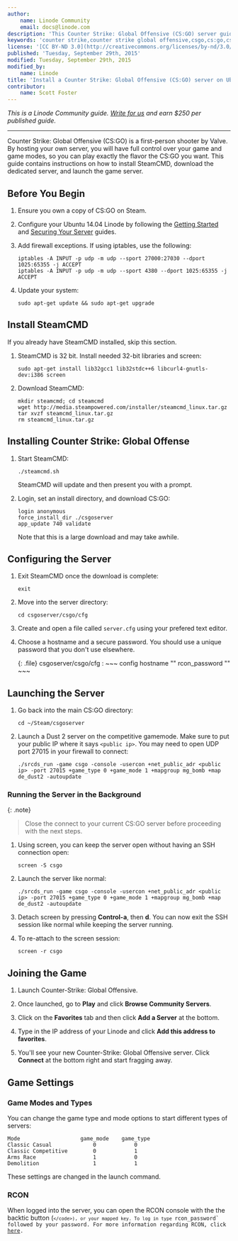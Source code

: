 ```yaml
---
author:
    name: Linode Community
    email: docs@linode.com
description: 'This Counter Strike: Global Offensive (CS:GO) server guide contains instructions on how to install SteamCMD, download the dedicated server, and launch the game server.'
keywords: 'counter strike,counter strike global offensive,csgo,cs:go,csgo server,csgo server hosting, steam servers,game servers,games,ubuntu,ubuntu 14.04,steam,cs,cs:go'
license: '[CC BY-ND 3.0](http://creativecommons.org/licenses/by-nd/3.0/us/)'
published: 'Tuesday, September 29th, 2015'
modified: Tuesday, September 29th, 2015
modified_by:
    name: Linode
title: 'Install a Counter Strike: Global Offensive (CS:GO) server on Ubuntu 14.04'
contributor:
    name: Scott Foster
---
```


*This is a Linode Community guide. [Write for us](/docs/contribute) and earn $250 per published guide.*

<hr>

Counter Strike: Global Offensive (CS:GO) is a first-person shooter by Valve. By hosting your own server, you will have full control over your game and game modes, so you can play exactly the flavor the CS:GO you want. This guide contains instructions on how to install SteamCMD, download the dedicated server, and launch the game server.

## Before You Begin

1.  Ensure you own a copy of CS:GO on Steam.

2.  Configure your Ubuntu 14.04 Linode by following the [Getting Started](/docs/getting-started) and [Securing Your Server](/docs/security/securing-your-server) guides.

3.  Add firewall exceptions. If using iptables, use the following:

        iptables -A INPUT -p udp -m udp --sport 27000:27030 --dport 1025:65355 -j ACCEPT
        iptables -A INPUT -p udp -m udp --sport 4380 --dport 1025:65355 -j ACCEPT
        
4.  Update your system:

        sudo apt-get update && sudo apt-get upgrade

## Install SteamCMD

If you already have SteamCMD installed, skip this section.

1.  SteamCMD is 32 bit. Install needed 32-bit libraries and screen:

        sudo apt-get install lib32gcc1 lib32stdc++6 libcurl4-gnutls-dev:i386 screen

2.  Download SteamCMD:

        mkdir steamcmd; cd steamcmd
        wget http://media.steampowered.com/installer/steamcmd_linux.tar.gz
        tar xvzf steamcmd_linux.tar.gz
        rm steamcmd_linux.tar.gz


## Installing Counter Strike: Global Offense

1.  Start SteamCMD:

        ./steamcmd.sh

    SteamCMD will update and then present you with a prompt.

2.  Login, set an install directory, and download CS:GO:

        login anonymous
        force_install_dir ./csgoserver
        app_update 740 validate

    Note that this is a large download and may take awhile.


## Configuring the Server

1.  Exit SteamCMD once the download is complete:

        exit

2.  Move into the server directory:

        cd csgoserver/csgo/cfg

3.  Create and open a file called `server.cfg` using your prefered text editor.

4.  Choose a hostname and a secure password. You should use a unique password that you don't use elsewhere.

    {: .file}
    csgoserver/csgo/cfg
    :   ~~~ config
        hostname "<hostname>"
        rcon_password "<password>"
        ~~~

## Launching the Server

1.  Go back into the main CS:GO directory:

        cd ~/Steam/csgoserver

2.  Launch a Dust 2 server on the competitive gamemode. Make sure to put your public IP where it says `<public ip>`.
You may need to open UDP port 27015 in your firewall to connect:

        ./srcds_run -game csgo -console -usercon +net_public_adr <public ip> -port 27015 +game_type 0 +game_mode 1 +mapgroup mg_bomb +map de_dust2 -autoupdate
        
### Running the Server in the Background

{: .note}
>
>Close the connect to your current CS:GO server before proceeding with the next steps.

1.  Using screen, you can keep the server open without having an SSH connection open:

        screen -S csgo

2.  Launch the server like normal:

        ./srcds_run -game csgo -console -usercon +net_public_adr <public ip> -port 27015 +game_type 0 +game_mode 1 +mapgroup mg_bomb +map de_dust2 -autoupdate 

3.  Detach screen by pressing **Control-a**, then **d**. You can now exit the SSH session like normal while keeping the server running.

4.  To re-attach to the screen session:
    
        screen -r csgo


## Joining the Game

1.  Launch Counter-Strike: Global Offensive.

2.  Once launched, go to **Play** and click **Browse Community Servers**.

3.  Click on the **Favorites** tab and then click **Add a Server** at the bottom.

4.  Type in the IP address of your Linode and click **Add this address to favorites**.

5.  You'll see your new Counter-Strike: Global Offensive server. Click **Connect** at the bottom right and start fragging away.


## Game Settings

### Game Modes and Types

You can change the game type and mode options to start different types of servers:

    Mode                   game_mode    game_type
    Classic Casual             0            0
    Classic Competitive        0            1
    Arms Race                  1            0
    Demolition                 1            1

These settings are changed in the launch command.

### RCON

When logged into the server, you can open the RCON console with the the backtic button (<code>`</code>), or your mapped key. To log in type `rcon_password` followed by your password. For more information regarding RCON, click [here](/docs/applications/game-servers/team-fortress2-on-debian-and-ubuntu#rcon).

